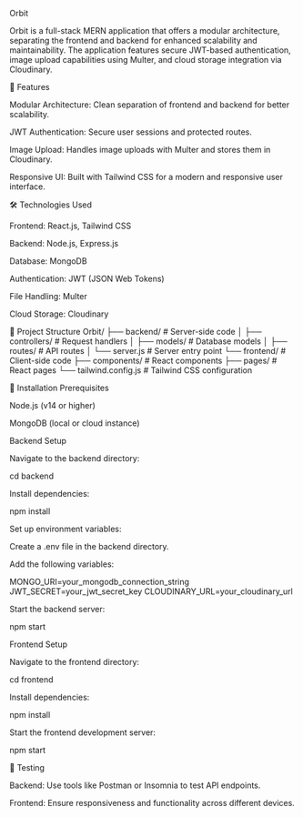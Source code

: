 Orbit

Orbit is a full-stack MERN application that offers a modular architecture, separating the frontend and backend for enhanced scalability and maintainability. The application features secure JWT-based authentication, image upload capabilities using Multer, and cloud storage integration via Cloudinary.

🚀 Features

Modular Architecture: Clean separation of frontend and backend for better scalability.

JWT Authentication: Secure user sessions and protected routes.

Image Upload: Handles image uploads with Multer and stores them in Cloudinary.

Responsive UI: Built with Tailwind CSS for a modern and responsive user interface.

🛠️ Technologies Used

Frontend: React.js, Tailwind CSS

Backend: Node.js, Express.js

Database: MongoDB

Authentication: JWT (JSON Web Tokens)

File Handling: Multer

Cloud Storage: Cloudinary

📁 Project Structure
Orbit/
├── backend/           # Server-side code
│   ├── controllers/   # Request handlers
│   ├── models/        # Database models
│   ├── routes/        # API routes
│   └── server.js      # Server entry point
└── frontend/          # Client-side code
    ├── components/    # React components
    ├── pages/         # React pages
    └── tailwind.config.js # Tailwind CSS configuration

🔧 Installation
Prerequisites

Node.js (v14 or higher)

MongoDB (local or cloud instance)

Backend Setup

Navigate to the backend directory:

cd backend


Install dependencies:

npm install


Set up environment variables:

Create a .env file in the backend directory.

Add the following variables:

MONGO_URI=your_mongodb_connection_string
JWT_SECRET=your_jwt_secret_key
CLOUDINARY_URL=your_cloudinary_url


Start the backend server:

npm start

Frontend Setup

Navigate to the frontend directory:

cd frontend


Install dependencies:

npm install


Start the frontend development server:

npm start

🧪 Testing

Backend: Use tools like Postman or Insomnia to test API endpoints.

Frontend: Ensure responsiveness and functionality across different devices.
